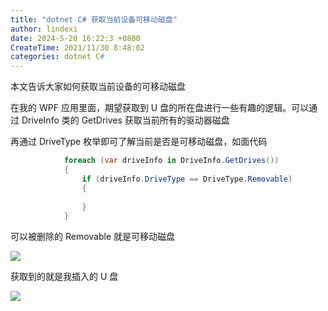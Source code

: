 ```yaml
---
title: "dotnet C# 获取当前设备可移动磁盘"
author: lindexi
date: 2024-5-20 16:22:3 +0800
CreateTime: 2021/11/30 8:48:02
categories: dotnet C#
---
```


本文告诉大家如何获取当前设备的可移动磁盘

<!--more-->


<!-- CreateTime:2021/11/30 8:48:02 -->

<!-- 发布 -->

在我的 WPF 应用里面，期望获取到 U 盘的所在盘进行一些有趣的逻辑。可以通过 DriveInfo 类的 GetDrives 获取当前所有的驱动器磁盘

再通过 DriveType 枚举即可了解当前是否是可移动磁盘，如面代码

```csharp
            foreach (var driveInfo in DriveInfo.GetDrives())
            {
                if (driveInfo.DriveType == DriveType.Removable)
                {
                    
                }
            }
```

可以被删除的 Removable 就是可移动磁盘

<!-- ![](image/dotnet C# 获取当前设备可移动磁盘/dotnet C# 获取当前设备可移动磁盘0.png) -->

![](http://image.acmx.xyz/lindexi%2F20211130852167894.jpg)

获取到的就是我插入的 U 盘

<!-- ![](image/dotnet C# 获取当前设备可移动磁盘/dotnet C# 获取当前设备可移动磁盘1.png) -->

![](http://image.acmx.xyz/lindexi%2F20211130853222901.jpg)

